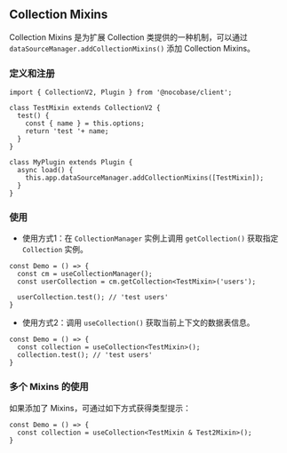 
## Collection Mixins

Collection Mixins 是为扩展 Collection 类提供的一种机制，可以通过 `dataSourceManager.addCollectionMixins()` 添加 Collection Mixins。

### 定义和注册

```tsx | pure
import { CollectionV2, Plugin } from '@nocobase/client';

class TestMixin extends CollectionV2 {
  test() {
    const { name } = this.options;
    return 'test '+ name;
  }
}

class MyPlugin extends Plugin {
  async load() {
    this.app.dataSourceManager.addCollectionMixins([TestMixin]);
  }
}
```

### 使用

- 使用方式1：在 `CollectionManager` 实例上调用 `getCollection()` 获取指定 `Collection` 实例。

```tsx | pure
const Demo = () => {
  const cm = useCollectionManager();
  const userCollection = cm.getCollection<TestMixin>('users');

  userCollection.test(); // 'test users'
}
```

- 使用方式2：调用 `useCollection()` 获取当前上下文的数据表信息。

```tsx | pure
const Demo = () => {
  const collection = useCollection<TestMixin>();
  collection.test(); // 'test users'
}
```

### 多个 Mixins 的使用

如果添加了 Mixins，可通过如下方式获得类型提示：

```tsx | pure
const Demo = () => {
  const collection = useCollection<TestMixin & Test2Mixin>();
}
```

<code src='./demos/data-source-manager/mixins.tsx'></code>

